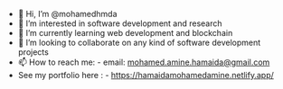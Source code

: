 - 👋 Hi, I’m @mohamedhmda
- 👀 I’m interested in software development and research 
- 🌱 I’m currently learning web development and blockchain
- 💞️ I’m looking to collaborate on any kind of software development projects
- 📫 How to reach me:
      - email: mohamed.amine.hamaida@gmail.com
- See my portfolio here : 
      - https://hamaidamohamedamine.netlify.app/

<!---
mohamedhmda/mohamedhmda is a ✨ special ✨ repository because its `README.md` (this file) appears on your GitHub profile.
You can click the Preview link to take a look at your changes.
--->
